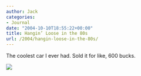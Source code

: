 ```yaml
---
author: Jack
categories:
- Journal
date: "2004-10-10T18:55:22+00:00"
title: Hangin’ Loose in the 80s
url: /2004/hangin-loose-in-the-80s/
---
```


The coolest car I ever had. Sold it for like, 600 bucks.

![][1]

 [1]: /images/blog/beetle.jpg